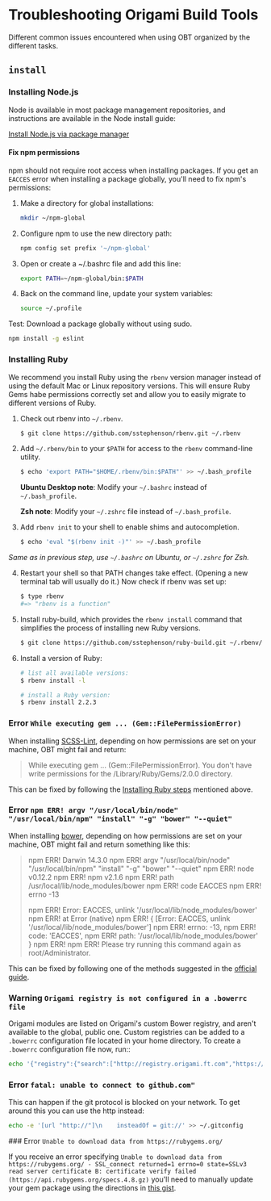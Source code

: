 # Troubleshooting Origami Build Tools

Different common issues encountered when using OBT organized by the different tasks.

## `install`

### Installing Node.js

Node is available in most package management repositories, and instructions are available in the Node install guide:

[Install Node.js via package manager](https://github.com/joyent/node/wiki/Installing-Node.js-via-package-manager)

#### Fix npm permissions

npm should not require root access when installing packages. If you get an `EACCES` error when installing a package globally, you'll need to fix npm's permissions:

1. Make a directory for global installations:

	```bash
	mkdir ~/npm-global
	```

2. Configure npm to use the new directory path:

	```bash
	npm config set prefix '~/npm-global'
	```

3. Open or create a ~/.bashrc file and add this line:

	```bash
	export PATH=~/npm-global/bin:$PATH
	```

4. Back on the command line, update your system variables:

	```bash
	source ~/.profile
	```

Test: Download a package globally without using sudo.
```bash
npm install -g eslint
```

### Installing Ruby

We recommend you install Ruby using the `rbenv` version manager instead of using the default Mac or Linux repository versions. This will ensure Ruby Gems habe permissions correctly set and allow you to easily migrate to different versions of Ruby.

1. Check out rbenv into `~/.rbenv`.

	~~~ sh
	$ git clone https://github.com/sstephenson/rbenv.git ~/.rbenv
	~~~

2. Add `~/.rbenv/bin` to your `$PATH` for access to the `rbenv` command-line utility.

	~~~ sh
	$ echo 'export PATH="$HOME/.rbenv/bin:$PATH"' >> ~/.bash_profile
	~~~

	**Ubuntu Desktop note**: Modify your `~/.bashrc` instead of `~/.bash_profile`.

	**Zsh note**: Modify your `~/.zshrc` file instead of `~/.bash_profile`.

3. Add `rbenv init` to your shell to enable shims and autocompletion.

	~~~ sh
	$ echo 'eval "$(rbenv init -)"' >> ~/.bash_profile
	~~~

_Same as in previous step, use `~/.bashrc` on Ubuntu, or `~/.zshrc` for Zsh._

4. Restart your shell so that PATH changes take effect. (Opening a new terminal tab will usually do it.) Now check if rbenv was set up:

	~~~ sh
	$ type rbenv
	#=> "rbenv is a function"
	~~~

5. Install ruby-build, which provides the `rbenv install` command that simplifies the process of installing new Ruby versions.

	~~~ sh
	$ git clone https://github.com/sstephenson/ruby-build.git ~/.rbenv/plugins/ruby-build
	~~~

6. Install a version of Ruby:

	~~~ sh
	# list all available versions:
	$ rbenv install -l
	
	# install a Ruby version:
	$ rbenv install 2.2.3
	~~~

### Error `While executing gem ... (Gem::FilePermissionError)`

When installing [SCSS-Lint](https://github.com/causes/scss-lint), depending on how permissions are set on your machine, OBT might fail and return:

>While executing gem ... (Gem::FilePermissionError).
>You don't have write permissions for the /Library/Ruby/Gems/2.0.0 directory.

This can be fixed by following the [Installing Ruby steps](#installing-ruby) mentioned above.

### Error `npm ERR! argv "/usr/local/bin/node" "/usr/local/bin/npm" "install" "-g" "bower" "--quiet"`

When installing [bower](https://bower.io), depending on how permissions are set on your machine, OBT might fail and return something like this:

>npm ERR! Darwin 14.3.0
>npm ERR! argv "/usr/local/bin/node" "/usr/local/bin/npm" "install" "-g" "bower" "--quiet"
>npm ERR! node v0.12.2
>npm ERR! npm  v2.1.6
>npm ERR! path /usr/local/lib/node_modules/bower
>npm ERR! code EACCES
>npm ERR! errno -13
>
>npm ERR! Error: EACCES, unlink '/usr/local/lib/node_modules/bower'
>npm ERR!     at Error (native)
>npm ERR!  { [Error: EACCES, unlink '/usr/local/lib/node_modules/bower']
>npm ERR!   errno: -13,
>npm ERR!   code: 'EACCES',
>npm ERR!   path: '/usr/local/lib/node_modules/bower' }
>npm ERR!
>npm ERR! Please try running this command again as root/Administrator.

This can be fixed by following one of the methods suggested in the [official guide](https://docs.npmjs.com/getting-started/fixing-npm-permissions).

### Warning `Origami registry is not configured in a .bowerrc file`

Origami modules are listed on Origami's custom Bower registry, and aren't available to the global, public one. Custom registries can be added to a `.bowerrc` configuration file located in your home directory. To create a `.bowerrc` configuration file now, run::

```bash
echo '{"registry":{"search":["http://registry.origami.ft.com","https://bower.herokuapp.com"]}}' > ~/.bowerrc
```

### Error `fatal: unable to connect to github.com"`

This can happen if the git protocol is blocked on your network. To get around this you can use the http instead:

```bash
echo -e '[url "http://"]\n    insteadOf = git://' >> ~/.gitconfig
```

### Error `Unable to download data from https://rubygems.org/`

If you receive an error specifying `Unable to download data from https://rubygems.org/ - SSL_connect returned=1 errno=0 state=SSLv3 read server certificate B: certificate verify failed (https://api.rubygems.org/specs.4.8.gz)` you'll need to manually update your gem package using the directions in [this gist](https://gist.github.com/luislavena/f064211759ee0f806c88).